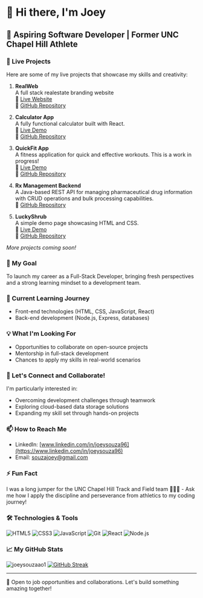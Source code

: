 # 👋 Hi there, I'm Joey

## 🚀 Aspiring Software Developer | Former UNC Chapel Hill Athlete

### 🌟 Live Projects
Here are some of my live projects that showcase my skills and creativity:

1. **RealWeb**  
   A full stack realestate branding website  
   🔗 [Live Website](https://realtorweb.vercel.app/)  
   📂 [GitHub Repository](https://github.com/JoeySouzaAO1/Realtorweb)

2. **Calculator App**  
   A fully functional calculator built with React.  
   🔗 [Live Demo](https://joeysouzaao1.github.io/Calculator/)  
   📂 [GitHub Repository](https://github.com/JoeySouzaAO1/Calculator)

3. **QuickFit App**  
   A fitness application for quick and effective workouts. This is a work in progress!   
   🔗 [Live Demo](https://joeysouzaao1.github.io/QuickFitApp/)  
   📂 [GitHub Repository](https://github.com/JoeySouzaAO1/QuickFitApp)

4. **Rx Management Backend**<br>
   A Java-based REST API for managing pharmaceutical drug information with CRUD operations and bulk processing capabilities.<br>
   📂 [GitHub Repository](https://github.com/JoeySouzaAO1/Rx-Managment-Backend)

5. **LuckyShrub**  
   A simple demo page showcasing HTML and CSS.  
   🔗 [Live Demo](https://joeysouzaao1.github.io/LuckyShrub/) <br>
   📂 [GitHub Repository](https://github.com/JoeySouzaAO1/LuckyShrub)

*More projects coming soon!*

### 🎯 My Goal
To launch my career as a Full-Stack Developer, bringing fresh perspectives and a strong learning mindset to a development team.

### 🌱 Current Learning Journey
- Front-end technologies (HTML, CSS, JavaScript, React)
- Back-end development (Node.js, Express, databases)

### 💡 What I'm Looking For
- Opportunities to collaborate on open-source projects
- Mentorship in full-stack development
- Chances to apply my skills in real-world scenarios

### 🤝 Let's Connect and Collaborate!
I'm particularly interested in:
- Overcoming development challenges through teamwork
- Exploring cloud-based data storage solutions
- Expanding my skill set through hands-on projects

### 📫 How to Reach Me
- LinkedIn: [www.linkedin.com/in/joeysouza96](https://www.linkedin.com/in/joeysouza96)
- Email: souzajoey@gmail.com

### ⚡ Fun Fact
I was a long jumper for the UNC Chapel Hill Track and Field team 🏃🏻‍♂️ - Ask me how I apply the discipline and perseverance from athletics to my coding journey!

### 🛠️ Technologies & Tools
![HTML5](https://img.shields.io/badge/-HTML5-E34F26?style=flat-square&logo=html5&logoColor=white)
![CSS3](https://img.shields.io/badge/-CSS3-1572B6?style=flat-square&logo=css3)
![JavaScript](https://img.shields.io/badge/-JavaScript-F7DF1E?style=flat-square&logo=javascript&logoColor=black)
![Git](https://img.shields.io/badge/-Git-F05032?style=flat-square&logo=git&logoColor=white)
![React](https://img.shields.io/badge/-React-61DAFB?style=flat-square&logo=react&logoColor=black)
![Node.js](https://img.shields.io/badge/-Node.js-339933?style=flat-square&logo=node.js&logoColor=white)

### 📈 My GitHub Stats
![joeysouzaao1](https://github-readme-stats.vercel.app/api?username=joeysouzaao1&show_icons=true&theme=radical)
[![GitHub Streak](https://github-readme-streak-stats.herokuapp.com/?user=joeysouzaao1)](https://git.io/streak-stats)

---

💼 Open to job opportunities and collaborations. Let's build something amazing together!


